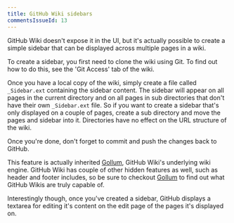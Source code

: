```yaml
---
title: GitHub Wiki sidebars
commentsIssueId: 13
---
```


GitHub Wiki doesn't expose it in the UI, but it's actually possible to create a simple sidebar that can be displayed across multiple pages in a wiki.

To create a sidebar, you first need to clone the wiki using Git. To find out how to do this, see the 'Git Access' tab of the wiki.

Once you have a local copy of the wiki, simply create a file called `_Sidebar.ext` containing the sidebar content. The sidebar will appear on all pages in the current directory and on all pages in sub directories that don't have their own `_Sidebar.ext` file. So if you want to create a sidebar that's only displayed on a couple of pages, create a sub directory and move the pages and sidebar into it. Directories have no effect on the URL structure of the wiki.

Once you're done, don't forget to commit and push the changes back to GitHub.

This feature is actually inherited [Gollum][], GitHub Wiki's underlying wiki engine. GitHub Wiki has couple of other hidden features as well, such as header and footer includes, so be sure to checkout [Gollum][] to find out what GitHub Wikis are truly capable of.

Interestingly though, once you've created a sidebar, GitHub displays a textarea for editing it's content on the edit page of the pages it's displayed on.

[gollum]: https://github.com/github/gollum
